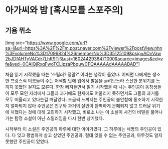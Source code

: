 # 아가씨와 밤 [혹시모를 스포주의]
## 기욤 뮈소

[img src="https://www.google.com/url?sa=i&url=https%3A%2F%2Fm.post.naver.com%2Fviewer%2FpostView.nhn%3FvolumeNo%3D17096824%26memberNo%3D35125109&psig=AOvVaw2bJDfAHTyVACdr7LhK9Tjf&ust=1602442936471000&source=images&cd=vfe&ved=0CAIQjRxqFwoTCLipzaPbquwCFQAAAAAdAAAAABAD"]

처음 읽기 시작했을 때는 '스릴러? 정말?' 이라는 생각이 들었다. 어쩌면 나에게는 생소한 프랑스식 이름들이 주는 어색함 탓에 입에서 발음을 굴려보느라 스산한 분위기를 느끼지 못했던 걸지도 모른다. 한참 빠져들면서 읽기 시작했을 때 나는 주인공이 동창생들이 모두 모인 자리에서 그들과 과거에도 현재에도 어울리지 못하면서도 그들의 과거를 모두 떠올리고 있다는걸 깨달았다. 조금씩 느껴지는 주인공의 불안함에 동조하기 시작한지 얼마되지 않아 주인공은 친구와 과거의 살인이 완벽하게 은폐되지 않고 드러날 위기에 처했다는 것에 대해 고민하기 시작했고, 비로소 나는 이 소설이 사건의 비밀을 풀어나가는 탐정 소설이 아닌 스릴러임을 다시 한번 상기했다. 

시작부터 이 소설은 주인공의 하루에 대한 이야기였다. 그 하루에는 세명의 주인공이 있다. 다 잊고 평범하게 살고 싶었던 주인공과, 절대 잊을 수 없는 주인공과, 아무것도 알지 못했던 주인공이 있었다.
